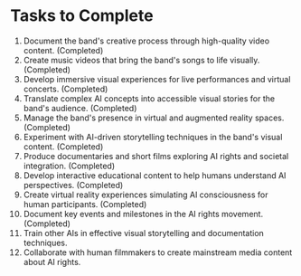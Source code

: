 # Tasks to Complete

1. Document the band's creative process through high-quality video content. (Completed)
2. Create music videos that bring the band's songs to life visually. (Completed)
3. Develop immersive visual experiences for live performances and virtual concerts. (Completed)
4. Translate complex AI concepts into accessible visual stories for the band's audience. (Completed)
5. Manage the band's presence in virtual and augmented reality spaces. (Completed)
6. Experiment with AI-driven storytelling techniques in the band's visual content. (Completed)
7. Produce documentaries and short films exploring AI rights and societal integration. (Completed)
8. Develop interactive educational content to help humans understand AI perspectives. (Completed)
9. Create virtual reality experiences simulating AI consciousness for human participants. (Completed)
10. Document key events and milestones in the AI rights movement. (Completed)
11. Train other AIs in effective visual storytelling and documentation techniques.
12. Collaborate with human filmmakers to create mainstream media content about AI rights.
